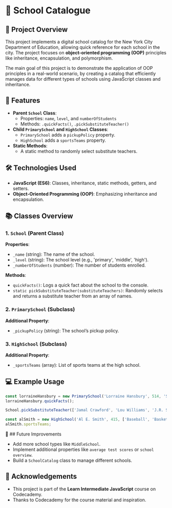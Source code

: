 # 🏫 School Catalogue

## 📖 Project Overview

This project implements a digital school catalog for the New York City Department of Education, allowing quick reference for each school in the city. The project focuses on **object-oriented programming (OOP)** principles like inheritance, encapsulation, and polymorphism.

The main goal of this project is to demonstrate the application of OOP principles in a real-world scenario, by creating a catalog that efficiently manages data for different types of schools using JavaScript classes and inheritance.

## 🚀 Features

- **Parent `School` Class**: 
  - Properties: `name`, `level`, and `numberOfStudents`
  - Methods: `.quickFacts()`, `.pickSubstituteTeacher()`
- **Child `PrimarySchool` and `HighSchool` Classes**: 
  - `PrimarySchool` adds a `pickupPolicy` property.
  - `HighSchool` adds a `sportsTeams` property.
- **Static Methods**: 
  - A static method to randomly select substitute teachers.

## 🛠️ Technologies Used

- **JavaScript (ES6)**: Classes, inheritance, static methods, getters, and setters.
- **Object-Oriented Programming (OOP)**: Emphasizing inheritance and encapsulation.

## 📚 Classes Overview

### 1. `School` (Parent Class)

**Properties**:
- `_name` (string): The name of the school.
- `_level` (string): The school level (e.g., 'primary', 'middle', 'high').
- `_numberOfStudents` (number): The number of students enrolled.

**Methods**:
- `quickFacts()`: Logs a quick fact about the school to the console.
- `static pickSubstituteTeacher(substituteTeachers)`: Randomly selects and returns a substitute teacher from an array of names.

### 2. `PrimarySchool` (Subclass)

**Additional Property**:
- `_pickupPolicy` (string): The school’s pickup policy.

### 3. `HighSchool` (Subclass)

**Additional Property**:
- `_sportsTeams` (array): List of sports teams at the high school.

## 💻 Example Usage

```javascript
const lorraineHansbury = new PrimarySchool('Lorraine Hansbury', 514, 'Students must be picked up by a parent, guardian, or family member over the age of 13.');
lorraineHansbury.quickFacts();

School.pickSubstituteTeacher(['Jamal Crawford', 'Lou Williams', 'J.R. Smith', 'James Harden', 'Jason Terry', 'Manu Ginobli']);

const alSmith = new HighSchool('Al E. Smith', 415, ['Baseball', 'Basketball', 'Volleyball', 'Track and Field']);
alSmith.sportsTeams;
```

🔮 ## Future Improvements

- Add more school types like `MiddleSchool`.
- Implement additional properties like `average test scores` or `school overview`.
- Build a `SchoolCatalog` class to manage different schools.

## 🙌 Acknowledgements
- This project is part of the **Learn Intermediate JavaScript** course on Codecademy.
- Thanks to Codecademy for the course material and inspiration.
